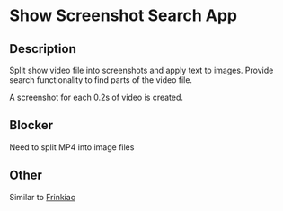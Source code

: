 # Show Screenshot Search App

## Description
Split show video file into screenshots and apply text to images.
Provide search functionality to find parts of the video file.

A screenshot for each 0.2s of video is created.

## Blocker
Need to split MP4 into image files

## Other
Similar to [Frinkiac](https://www.frinkiac.com)
